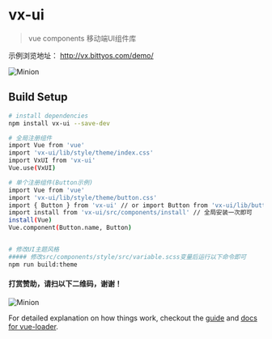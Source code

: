 # vx-ui

> vue components 移动端UI组件库
>
示例浏览地址：
http://vx.bittyos.com/demo/

![Minion](http://vx.bittyos.com/static/images/demo-code.png)

## Build Setup

``` bash
# install dependencies
npm install vx-ui --save-dev

# 全局注册组件
import Vue from 'vue'
import 'vx-ui/lib/style/theme/index.css'
import VxUI from 'vx-ui'
Vue.use(VxUI)

# 单个注册组件(Button示例)
import Vue from 'vue'
import 'vx-ui/lib/style/theme/button.css'
import { Button } from 'vx-ui' // or import Button from 'vx-ui/lib/button'
import install from 'vx-ui/src/components/install' // 全局安装一次即可
install(Vue)
Vue.component(Button.name, Button)


# 修改UI主题风格
##### 修改src/components/style/src/variable.scss变量后运行以下命令即可
npm run build:theme
```

#### 打赏赞助，请扫以下二维码，谢谢！
![Minion](http://vx.bittyos.com/static/images/pay-code.png?v=0.1)

For detailed explanation on how things work, checkout the [guide](http://vuejs-templates.github.io/webpack/) and [docs for vue-loader](http://vuejs.github.io/vue-loader).
